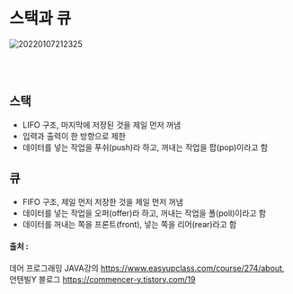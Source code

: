 # 스택과 큐

![20220107212325](https://user-images.githubusercontent.com/78770230/148543655-8dd8369e-2c8e-419f-95fc-9bde4e984cba.jpg)

<br/><br/>

## 스택

- LIFO 구조, 마지막에 저장된 것을 제일 먼저 꺼냄
- 입력과 출력이 한 방향으로 제한
- 데이터를 넣는 작업을 푸쉬(push)라 하고, 꺼내는 작업을 팝(pop)이라고 함


## 큐

- FIFO 구조, 제일 먼저 저장한 것을 제일 먼저 꺼냄
- 데이터를 넣는 작업을 오퍼(offer)라 하고, 꺼내는 작업을 폴(poll)이라고 함
- 데이터를 꺼내는 쪽을 프론트(front), 넣는 쪽을 리어(rear)라고 함


#### 출처 : 
데어 프로그래밍 JAVA강의 <https://www.easyupclass.com/course/274/about>,  
언텐빌Y 블로그 <https://commencer-y.tistory.com/19>
